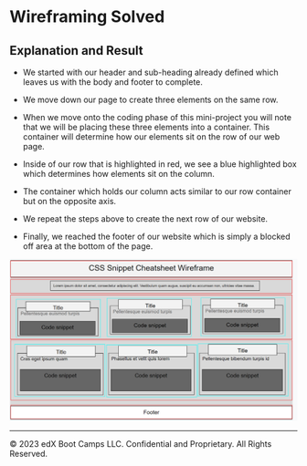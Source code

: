 # Wireframing Solved

## Explanation and Result

* We started with our header and sub-heading already defined which leaves us with the body and footer to complete.

* We move down our page to create three elements on the same row.

* When we move onto the coding phase of this mini-project you will note that we will be placing these three elements into a container. This container will determine how our elements sit on the row of our web page.

* Inside of our row that is highlighted in red, we see a blue highlighted box which determines how elements sit on the column.

* The container which holds our column acts similar to our row container but on the opposite axis.

* We repeat the steps above to create the next row of our website.

* Finally, we reached the footer of our website which is simply a blocked off area at the bottom of the page.

![Finished wireframe of the unit 02 mini-project](./assets/images/01-wireframe-form-completed.png)

---

© 2023 edX Boot Camps LLC. Confidential and Proprietary. All Rights Reserved.